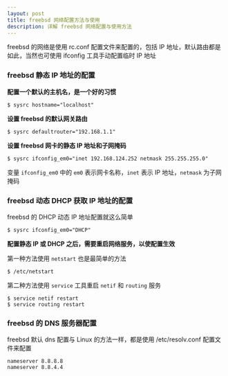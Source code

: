 ```yaml
---
layout: post
title: freebsd 网络配置方法与使用
description: 详解 freebsd 网络配置与使用方法
---
```


freebsd 的网络是使用 rc.conf 配置文件来配置的，包括 IP 地址，默认路由都是如此，当然也可使用 ifconfig 工具手动配置临时 IP 地址

### freebsd 静态 IP 地址的配置

**配置一个默认的主机名，是一个好的习惯**

```
$ sysrc hostname="localhost"
```

**设置 freebsd 的默认网关路由**

```
$ sysrc defaultrouter="192.168.1.1"
```

**设置 freebsd 网卡的静态 IP 地址和子网掩码**

```
$ sysrc ifconfig_em0="inet 192.168.124.252 netmask 255.255.255.0"
```
变量 `ifconfig_em0` 中的 `em0` 表示网卡名称，`inet` 表示 IP 地址，`netmask` 为子网掩码

### freebsd 动态 DHCP 获取 IP 地址的配置

freebsd 的 DHCP 动态 IP 地址配置就这么简单
```
$ sysrc ifconfig_em0="DHCP"
```

**配置静态 IP 或 DHCP 之后，需要重启网络服务，以使配置生效**

第一种方法使用 `netstart` 也是最简单的方法

```
$ /etc/netstart
```

第二种方法使用 `service` 工具重启 `netif` 和 `routing` 服务

```
$ service netif restart
$ service routing restart
```

### freebsd 的 DNS 服务器配置

freebsd 默认 dns 配置与 Linux 的方法一样，都是使用 /etc/resolv.conf 配置文件来配置

```
nameserver 8.8.8.8
nameserver 8.8.4.4
```
